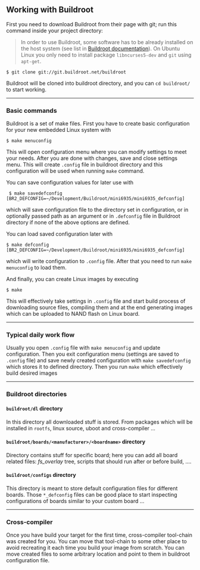 ## Working with Buildroot

First you need to download Buildroot from their page with git; run this command inside your project directory:

> In order to use Buildroot, some software has to be already installed on the
> host system (see list in [Buildroot documentation](http://buildroot.uclibc.org/downloads/manual/manual.html#getting-buildroot)). On Ubuntu Linux you only need to install package `libncurses5-dev` and `git` using `apt-get`.

    $ git clone git://git.buildroot.net/buildroot

Buildroot will be cloned into buildroot directory, and you can `cd buildroot/` to start working.

---
### Basic commands

Buildroot is a set of make files. First you have to create basic configuration for your new embedded Linux system with 
    
    $ make menuconfig

This will open configuration menu where you can modify settings to meet your needs. After you are done with changes, save and close settings menu. This will create `.config` file in buildroot directory and this configuration will be used when running `make` command. 

You can save configuration values for later use with 
    
     $ make savedefconfig [BR2_DEFCONFIG=~/Development/Buildroot/mini6935/mini6935_defconfig]
which will save configuration file to the directory set in configuration, or in optionally passed path as an argument or in `.defconfig` file in Buildroot directory if none of the above options are defined.    

You can load saved configuration later with

    $ make defconfig [BR2_DEFCONFIG=~/Development/Buildroot/mini6935/mini6935_defconfig]
which will write configuration to `.config` file. After that you need to run `make menuconfig` to load them.

And finally, you can create Linux images by executing

    $ make

This will effectively take settings in `.config` file and start build process of downloading source files, compiling them and at the end generating images which can be uploaded to NAND flash on Linux board.

---

### Typical daily work flow

Usually you open `.config` file with `make menuconfig` and update configuration. Then you exit configuration menu (settings are saved to `.config` file) and save newly created configuration with `make savedefconfig` which stores it to defined directory. Then you run `make` which effectively build desired images

---  


### Buildroot directories

#### `buildroot/dl` directory

In this directory all downloaded stuff is stored. From packages which will be installed in `rootfs`, linux source, uboot and cross-compiler ...

#### `buildroot/boards/<manufacturer>/<boardname>` directory

Directory contains stuff for specific board; here you can add all board related files: *fs_overlay* tree, scripts that should run after or before build, ....

#### `buildroot/configs` directory

This directory is meant to store default configuration files for different boards. Those `*_defconfig` files can be good place to start inspecting configurations of boards similar to your custom board ...

---

### Cross-compiler

Once you have build your target for the first time, cross-compiler tool-chain was created for you. You can move that tool-chain to some other place to avoid recreating it each time you build your image from scratch. You can move created files to some arbitrary location and point to them in buildroot configuration file. 




 















